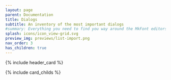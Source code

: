 ```yaml
---
layout: page
parent: Documentation
title: Dialogs
subtitle: An inventory of the most important dialogs
#summary: Everything you need to find you way around the MkFont editors.
splash: icons/icon_view-grid.svg
preview_img: previews/list-import.png
nav_order: 3
has_children: true
---
```


{% include header_card %}

{% include card_childs %}

